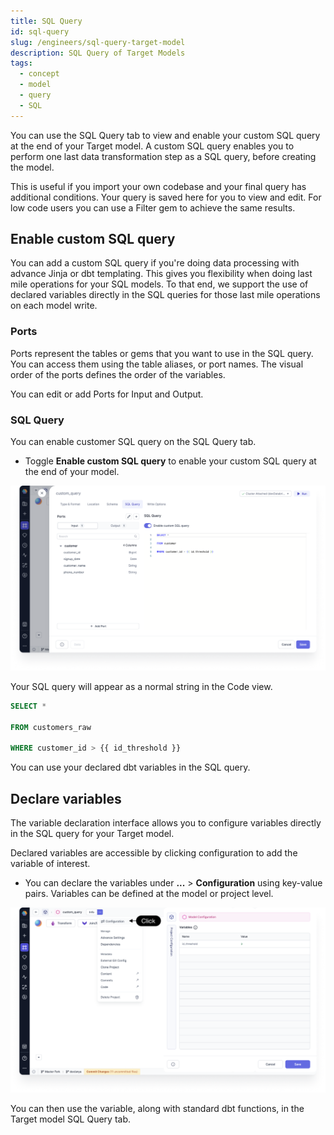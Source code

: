 ```yaml
---
title: SQL Query
id: sql-query
slug: /engineers/sql-query-target-model
description: SQL Query of Target Models
tags:
  - concept
  - model
  - query
  - SQL
---
```


You can use the SQL Query tab to view and enable your custom SQL query at the end of your Target model. A custom SQL query enables you to perform one last data transformation step as a SQL query, before creating the model.

This is useful if you import your own codebase and your final query has additional conditions. Your query is saved here for you to view and edit. For low code users you can use a Filter gem to achieve the same results.

## Enable custom SQL query

You can add a custom SQL query if you're doing data processing with advance Jinja or dbt templating.
This gives you flexibility when doing last mile operations for your SQL models. To that end, we support the use of declared variables directly in the SQL queries for those last mile operations on each model write.

### Ports

Ports represent the tables or gems that you want to use in the SQL query. You can access them using the table aliases, or port names. The visual order of the ports defines the order of the variables.

You can edit or add Ports for Input and Output.

### SQL Query

You can enable customer SQL query on the SQL Query tab.

- Toggle **Enable custom SQL query** to enable your custom SQL query at the end of your model.

![SQL Query](img/sql-query.png)

Your SQL query will appear as a normal string in the Code view.

```SQL
SELECT *

FROM customers_raw

WHERE customer_id > {{ id_threshold }}
```

You can use your declared dbt variables in the SQL query.

## Declare variables

The variable declaration interface allows you to configure variables directly in the SQL query for your Target model.

Declared variables are accessible by clicking configuration to add the variable of interest.

- You can declare the variables under **...** > **Configuration** using key-value pairs. Variables can be defined at the model or project level.

![Configuration](img/configuration.png)

You can then use the variable, along with standard dbt functions, in the Target model SQL Query tab.
